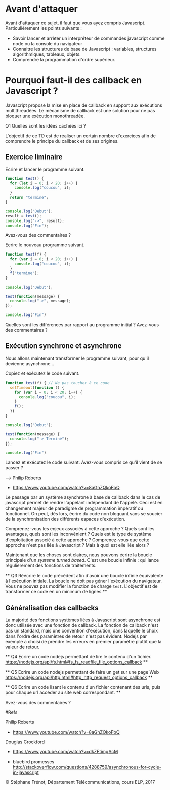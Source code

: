 # Avant d'attaquer
Avant d'attaquer ce sujet, il faut que vous ayez compris Javascript. Particulièrement les points suivants :
- Savoir lancer et arrêter un interpréteur de commandes javascript comme node ou la console du navigateur
- Connaitre les structures de base de Javascript : variables, structures algorithmiques, tableaux, objets.
- Comprendre la programmation d'ordre supérieur.

# Pourquoi faut-il des callback en Javascript ?
Javascript propose la mise en place de callback en support aux exécutions multithreadées. Le mécanisme de callback est une solution pour ne pas bloquer une exécution monothreadée.

Q1 Quelles sont les idées cachées ici ?

L'objectif de ce TD est de réaliser un certain nombre d'exercices afin de comprendre le principe du callback et de ses origines.

## Exercice liminaire
Ecrire et lancer le programme suivant.

```javascript
function test() {
  for (let i = 0; i < 20; i++) {
    console.log("coucou", i);
  }
  return "termine";
}

console.log("Debut");
result = test();
console.log("->", result);
console.log("Fin");
```

Avez-vous des commentaires ?

Ecrire le nouveau programme suivant.

```javascript
function test(f) {
  for (var i = 0; i < 20; i++) {
    console.log("coucou", i);
  }
  f("termine");
}

console.log("Debut");

test(function(message) {
  console.log("->", message);
});

console.log("Fin")
```

Quelles sont les différences par rapport au programme initial ? Avez-vous des commentaires ?

## Exécution synchrone et asynchrone
Nous allons maintenant transformer le programme suivant, pour qu'il devienne asynchrone...

Copiez et exécutez le code suivant.

```javascript
function test(f) { // Ne pas toucher à ce code
  setTimeout(function () {
    for (var i = 0; i < 20; i++) { 
      console.log("coucou", i);
    }
    f();
  })
}

console.log("Debut");

test(function(message) {
  console.log("-> Terminé");
});

console.log("Fin")
```

Lancez et exécutez le code suivant. Avez-vous compris ce qu'il vient de se passer ?

--> Philip Roberts  
- https://www.youtube.com/watch?v=8aGhZQkoFbQ  

Le passage par un système asynchrone à base de callback dans le cas de javascript permet de rendre l'appelant indépendant de l'appelé. Ceci est en changement majeur de paradigme de programmation impératif ou fonctionnel. On peut, dès lors, écrire du code non bloquant sans se soucier de la synchronisation des différents espaces d'exécution.

Comprenez-vous les enjeux associés à cette approche ? Quels sont les avantages, quels sont les inconvénient ? Quels est le type de système d'exploitation associé à cette approche ? Comprenez-vous que cette approche n'est pas liée à Javascript ? Mais à quoi est elle liée alors ?

Maintenant que les choses sont claires, nous pouvons écrire la boucle principale d'un *systeme turned based*. C'est une boucle infinie : qui lance régulièrement des fonctions de traitements.

** Q3 Réécrire le code précédent afin d'avoir une boucle infinie équivalente à l'exécution initiale. La boucle ne doit pas géner l'exécution du navigateur. Vous ne pouvez pas modifier la fonction de charge `test`. L'objectif est de transformer ce code en un minimum de lignes.**

## Généralisation	des callbacks
La majorité des fonctions systèmes liées à Javascript sont asynchrone est donc utilisée avec une fonction de callback. La fonction de callback n'est pas un standard, mais une convention d'exécution, dans laquelle le choix dans l'ordre des paramètres de retour n'est pas évident. Nodejs par exemple a choisi de prendre les erreurs en premier paramètre plutôt que la valeur de retour.

** Q4
Ecrire un code nodejs permettant de lire le contenu d'un fichier.
https://nodejs.org/api/fs.html#fs_fs_readfile_file_options_callback **

** Q5
Ecrire un code nodejs permettant de faire un get sur une page Web https://nodejs.org/api/http.html#http_http_request_options_callback
**

** Q6
Ecrire un code lisant le contenu d'un fichier contenant des urls, puis pour chaque url accéder au site web correspondant.
**


Avez-vous des commentaires ?

#Refs

Philip Roberts  
- https://www.youtube.com/watch?v=8aGhZQkoFbQ  

Douglas Crockford  
- https://www.youtube.com/watch?v=dkZFtimgAcM  

- bluebird promesses    
http://stackoverflow.com/questions/4288759/asynchronous-for-cycle-in-javascript  

&copy; Stéphane Frénot, Département Télécommunications, cours ELP, 2017
